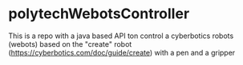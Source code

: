 # polytechWebotsController
This is a repo with a java based API ton control a cyberbotics robots (webots) based on the "create" robot (https://cyberbotics.com/doc/guide/create) with a pen and a gripper
